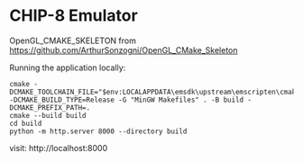 # CHIP-8 Emulator

OpenGL_CMAKE_SKELETON from https://github.com/ArthurSonzogni/OpenGL_CMake_Skeleton

Running the application locally:
```
cmake -DCMAKE_TOOLCHAIN_FILE="$env:LOCALAPPDATA\emsdk\upstream\emscripten\cmake\Modules\Platform\Emscripten.cmake" -DCMAKE_BUILD_TYPE=Release -G "MinGW Makefiles" . -B build -DCMAKE_PREFIX_PATH=.
cmake --build build
cd build
python -m http.server 8000 --directory build
```
visit: http://localhost:8000